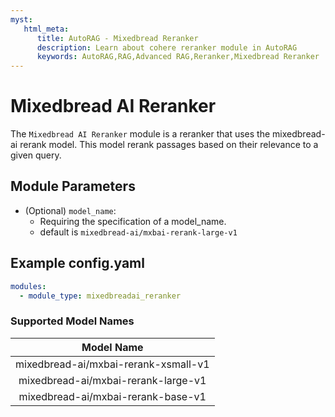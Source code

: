 ```yaml
---
myst:
   html_meta:
      title: AutoRAG - Mixedbread Reranker
      description: Learn about cohere reranker module in AutoRAG
      keywords: AutoRAG,RAG,Advanced RAG,Reranker,Mixedbread Reranker
---
```

# Mixedbread AI Reranker

The `Mixedbread AI Reranker` module is a reranker that uses the mixedbread-ai rerank model. This model rerank passages based on their relevance to a
given query.

## **Module Parameters**

- (Optional) `model_name`:
    - Requiring the specification of a model_name.
    - default is `mixedbread-ai/mxbai-rerank-large-v1`

## **Example config.yaml**

```yaml
modules:
  - module_type: mixedbreadai_reranker
```

### Supported Model Names

|                 Model Name                 |
|:------------------------------------------:|
|       mixedbread-ai/mxbai-rerank-xsmall-v1      |
|     mixedbread-ai/mxbai-rerank-large-v1     |
|       mixedbread-ai/mxbai-rerank-base-v1      |
